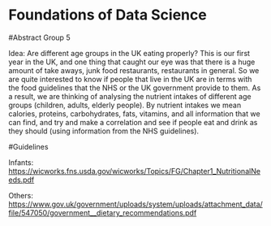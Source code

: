 # Foundations of Data Science

#Abstract
Group 5

Idea: Are different age groups in the UK eating properly?
This is our first year in the UK, and one thing that caught our eye was that there is a huge amount of take aways, junk food restaurants, restaurants in general. So we are quite interested to know if people that live in the UK are in terms with the food guidelines that the NHS or the UK government provide to them. As a result, we are thinking of analysing the nutrient intakes of different age groups (children, adults, elderly people). By nutrient intakes we mean calories, proteins, carbohydrates, fats, vitamins, and all information that we can find, and try and make a correlation and see if people eat and drink as they should (using information from the NHS guidelines). 


#Guidelines

Infants:
https://wicworks.fns.usda.gov/wicworks/Topics/FG/Chapter1_NutritionalNeeds.pdf

Others:
https://www.gov.uk/government/uploads/system/uploads/attachment_data/file/547050/government__dietary_recommendations.pdf
